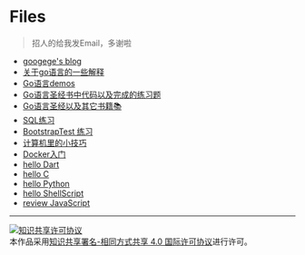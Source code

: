 # Files

> 招人的给我发Email，多谢啦

- [googege's blog](https://github.com/googege/blog)
- [关于go语言的一些解释](https://github.com/googege/goFiles/tree/master/EXPLAIN.md)
- [Go语言demos](https://github.com/googege/goFiles/tree/master/godemo)
- [Go语言圣经书中代码以及完成的练习题](https://github.com/googege/goFiles/tree/master/gop_homework)
- [Go语言圣经以及其它书籍📚](https://github.com/imgoogege)
- [SQL练习](https://github.com/googege/goFiles/tree/master/SQLTest)
- [BootstrapTest 练习](https://github.com/googege/goFiles/tree/master/BootstrapTest)
- [计算机里的小技巧](https://github.com/googege/goFiles/tree/master/computergold.md)
- [Docker入门](https://github.com/googege/goFiles/tree/master/docker/README.md)
- [hello Dart](https://github.com/googege/goFiles/tree/master/helloDart/README.md)
- [hello C](https://github.com/googege/helloC/tree/master/helloC/README.md)
- [hello Python](https://github.com/googege/helloC/tree/master/helloC/README.md)
- [hello ShellScript](https://github.com/googege/helloShellScript/tree/master/helloC/README.md)
- [review JavaScript](https://github.com/googege/reviewJavaScript/tree/master/helloC/README.md)

---
<a rel="license" href="http://creativecommons.org/licenses/by-sa/4.0/"><img alt="知识共享许可协议" style="border-width:0" src="https://i.creativecommons.org/l/by-sa/4.0/88x31.png" /></a><br />本作品采用<a rel="license" href="http://creativecommons.org/licenses/by-sa/4.0/">知识共享署名-相同方式共享 4.0 国际许可协议</a>进行许可。
